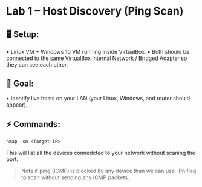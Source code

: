 # Lab 1 – Host Discovery (Ping Scan)

## 🖥️ Setup:
•	Linux VM + Windows 10 VM running inside VirtualBox.
•	Both should be connected to the same VirtualBox Internal Network / Bridged Adapter so they can see each other.

## 🎯 Goal:
•	Identify live hosts on your LAN (your Linux, Windows, and router should appear).

## ⚡ Commands:

```
nmap -sn <Target-IP> 
```
This will list all the devices connedcted to your network without scaning the port.

> Note if ping (ICMP) is blocked by any device than we can use -Pn flag to scan without sending any ICMP packets.


